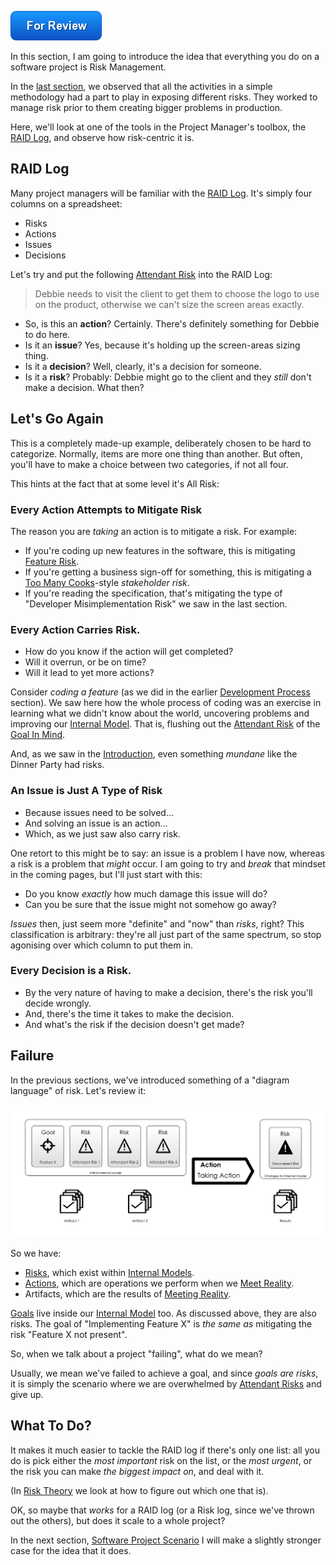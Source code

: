 ![For Review](images/state/for-review.png)

In this section, I am going to introduce the idea that everything you do on a software project is Risk Management.

In the [last section](Development-Process), we observed that all the activities in a simple methodology had a part to play in exposing different risks.  They worked to manage risk prior to them creating bigger problems in production.

Here, we'll look at one of the tools in the Project Manager's toolbox, the [RAID Log](http://pmtips.net/blog-new/raid-logs-introduction), and observe how risk-centric it is.

## RAID Log

Many project managers will be familiar with the [RAID Log](http://pmtips.net/blog-new/raid-logs-introduction).  It's simply four columns on a spreadsheet:

 - Risks
 - Actions
 - Issues
 - Decisions
 
Let's try and put the following [Attendant Risk](Glossary#attendant-risk) into the RAID Log:

> Debbie needs to visit the client to get them to choose the logo to use on the product, otherwise we can't size the screen areas exactly.

 - So, is this an **action**?   Certainly.  There's definitely something for Debbie to do here. 
 - Is it an **issue**?  Yes, because it's holding up the screen-areas sizing thing. 
 - Is it a **decision**?  Well, clearly, it's a decision for someone.
 - Is it a **risk**?  Probably:  Debbie might go to the client and they _still_ don't make a decision.  What then?

## Let's Go Again

This is a completely made-up example, deliberately chosen to be hard to categorize.  Normally, items are more one thing than another.  But often, you'll have to make a choice between two categories, if not all four.  

This hints at the fact that at some level it's All Risk:

### Every Action Attempts to Mitigate Risk

The reason you are _taking_ an action is to mitigate a risk.  For example: 

 - If you're coding up new features in the software, this is mitigating [Feature Risk](Feature-Risk).  
 - If you're getting a business sign-off for something, this is mitigating a [Too Many Cooks](Coordination-Risk)-style _stakeholder risk_.  
 - If you're reading the specification, that's mitigating the type of "Developer Misimplementation Risk" we saw in the last section. 

### Every Action Carries Risk.  

- How do you know if the action will get completed?  
- Will it overrun, or be on time?  
- Will it lead to yet more actions?

Consider _coding a feature_ (as we did in the earlier [Development Process](Development-Process) section).  We saw here how the whole process of coding was an exercise in learning what we didn't know about the world, uncovering problems and improving our [Internal Model](Glossary#Internal-Model).  That is, flushing out the [Attendant Risk](Glossary#attendant-risk) of the [Goal In Mind](Glossary#Goal-In-Mind).

And, as we saw in the [Introduction](A-Simple-Scenario), even something _mundane_ like the Dinner Party had risks. 

### An Issue is Just A Type of Risk

- Because issues need to be solved...  
- And solving an issue is an action... 
- Which, as we just saw also carry risk.

One retort to this might be to say:  an issue is a problem I have now, whereas a risk is a problem that _might_ occur.  I am going to try and _break_ that mindset in the coming pages, but I'll just start with this:

- Do you know _exactly_ how much damage this issue will do?
- Can you be sure that the issue might not somehow go away?  

_Issues_ then, just seem more "definite" and "now" than _risks_, right?  This classification is arbitrary:  they're all just part of the same spectrum, so stop agonising over which column to put them in.

### Every Decision is a Risk.  

- By the very nature of having to make a decision, there's the risk you'll decide wrongly.
- And, there's the time it takes to make the decision.
- And what's the risk if the decision doesn't get made?

## Failure

In the previous sections, we've introduced something of a "diagram language" of risk.  Let's review it:

![Risk-First Diagram Language](images/generated/all_risk_management_language.png)

So we have:

 - [Risks](Glossary#risk), which exist within [Internal Models](Glossary#internal_model).
 - [Actions](Glossary#taking-action), which are operations we perform when we [Meet Reality](Glossary#meet-reality).
 - Artifacts, which are the results of [Meeting Reality](Glossary#meet-reality).
 
[Goals](Glossary#goal-in-mind) live inside our [Internal Model](Glossary#internal-model) too.  As discussed above, they are also risks.  The goal of "Implementing Feature X" is _the same as_ mitigating the risk "Feature X not present".

So, when we talk about a project "failing", what do we mean?  

Usually, we mean we've failed to achieve a goal, and since _goals are risks_, it is simply the scenario where we are overwhelmed by [Attendant Risks](Glossary#risk) and give up.    
 

## What To Do?

It makes it much easier to tackle the RAID log if there's only one list:  all you do is pick either the _most important_ risk on the list, or the _most urgent_, or the risk you can make _the biggest impact on_, and deal with it.  

(In [Risk Theory](Risk-Theory) we look at how to figure out which one that is).

OK, so maybe that _works_ for a RAID log (or a Risk log, since we've thrown out the others), but does it scale to a whole project?  

In the next section, [Software Project Scenario](Software-Project-Scenario) I will make a slightly stronger case for the idea that it does. 


